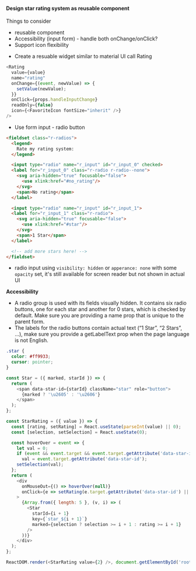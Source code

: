 #### Design star rating system as reusable component

Things to consider
* reusable component
* Accessibility (input form) - handle both onChange/onClick?
* Support icon flexibility

- Create a resuable widget similar to material UI call Rating

```js
<Rating
  value={value}
  name="rating"
  onChange={(event, newValue) => {
    setValue(newValue);
  }}
  onClick={props.handleInputChange}
  readOnly={false}
  icon={<FavoriteIcon fontSize="inherit" />}
/>
```

- Use form input - radio button

```html
<fieldset class="r-radios">
  <legend>
    Rate my rating system:
  </legend>

  <input type="radio" name="r_input" id="r_input_0" checked>
  <label for="r_input_0" class="r-radio r-radio--none">
    <svg aria-hidden="true" focusable="false">
      <use xlink:href="#no_rating"/>
    </svg>
    <span>No rating</span>
  </label>

  <input type="radio" name="r_input" id="r_input_1">
  <label for="r_input_1" class="r-radio">
    <svg aria-hidden="true" focusable="false">
      <use xlink:href="#star"/>
    </svg>
    <span>1 Star</span>
  </label>

  <!-- add more stars here! -->
</fieldset>
```

- radio input using `visibility: hidden` or `apperance: none` with some `opacity` set, it's still available for screen reader but not shown in actual UI

**Accessibility**

* A radio group is used with its fields visually hidden. It contains six radio buttons, one for each star and another for 0 stars, which is checked by default. 
Make sure you are providing a name prop that is unique to the parent form.
* The labels for the radio buttons contain actual text (“1 Star”, “2 Stars”, …), make sure you provide a getLabelText prop when the page language is not English.


```css
.star {
  color: #ff9933;
  cursor: pointer;
}
```

```javascript
const Star = ({ marked, starId }) => {
  return (
    <span data-star-id={starId} className="star" role="button">
      {marked ? '\u2605' : '\u2606'}
    </span>
  );
};

const StarRating = ({ value }) => {
  const [rating, setRating] = React.useState(parseInt(value) || 0);
  const [selection, setSelection] = React.useState(0);

  const hoverOver = event => {
    let val = 0;
    if (event && event.target && event.target.getAttribute('data-star-id'))
      val = event.target.getAttribute('data-star-id');
    setSelection(val);
  };
  return (
    <div
      onMouseOut={() => hoverOver(null)}
      onClick={e => setRating(e.target.getAttribute('data-star-id') || rating)}
    >
      {Array.from({ length: 5 }, (v, i) => (
        <Star
          starId={i + 1}
          key={`star_${i + 1}`}
          marked={selection ? selection >= i + 1 : rating >= i + 1}
        />
      ))}
    </div>
  );
};

ReactDOM.render(<StarRating value={2} />, document.getElementById('root'));
```

